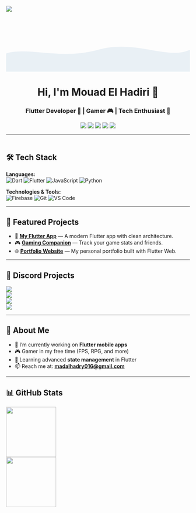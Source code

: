 [![](https://mouad-elhadiri.github.io/MOUAD-SET-/)](https://mouad-elhadiri.github.io/MOUAD-SET-/)<!-- If you want the template for my gif, email me! -->
<!-- Animated subtle wave header without تغيير الألوان الأساسية -->

<div align="center" style="position: relative; overflow: hidden;">
  <svg xmlns="http://www.w3.org/2000/svg" viewBox="0 0 1200 150" preserveAspectRatio="none" style="width:100%; height:150px;">
    <path fill="#02569B" opacity="0.08">
      <animate attributeName="d" dur="6s" repeatCount="indefinite"
        values="
          M0,100 C150,80 350,120 600,90 C850,60 1050,120 1200,90 L1200,150 L0,150 Z;
          M0,110 C180,130 360,60 600,100 C840,140 1020,60 1200,100 L1200,150 L0,150 Z;
          M0,100 C150,80 350,120 600,90 C850,60 1050,120 1200,90 L1200,150 L0,150 Z"/>
    </path>
  </svg>
</div>

<h1 align="center">Hi, I'm Mouad El Hadiri 👋</h1>
<h3 align="center">Flutter Developer 🧠 | Gamer 🎮 | Tech Enthusiast 🚀</h3>

<p align="center">
  <a href="https://www.instagram.com/mou_a2d/"><img src="https://img.shields.io/badge/@mou_a2d-E4405F?style=for-the-badge&logo=instagram&logoColor=white" /></a>
  <a href="https://www.linkedin.com/in/%D9%85%D8%B9%D8%A7%D8%AF-%D8%A7%D9%84%D8%AD%D8%A7%D8%B6%D8%B1%D9%8A-b376b2379/"><img src="https://img.shields.io/badge/Mouad%20El%20Hadiri-0077B5?style=for-the-badge&logo=linkedin&logoColor=white" /></a>
  <a href="https://www.youtube.com/@mouad/videos"><img src="https://img.shields.io/badge/YouTube-Mouad-FF0000?style=for-the-badge&logo=youtube&logoColor=white" /></a>
  <a href="https://discord.gg/SG3ea8kMAG"><img src="https://img.shields.io/badge/Discord-5865F2?style=for-the-badge&logo=discord&logoColor=white" /></a>
  <a href="https://www.facebook.com/mo.d.391536?locale=ar_AR"><img src="https://img.shields.io/badge/Facebook-1877F2?style=for-the-badge&logo=facebook&logoColor=white" /></a>
</p>

---

<img src="https://media.giphy.com/media/3o7abKhOpu0NwenH3O/giphy.gif" width="100%" height="3px" />

## 🛠 Tech Stack

**Languages:**  
![Dart](https://img.shields.io/badge/-Dart-0175C2?&logo=dart&logoColor=white) ![Flutter](https://img.shields.io/badge/-Flutter-02569B?&logo=flutter&logoColor=white) ![JavaScript](https://img.shields.io/badge/-JavaScript-F7DF1E?&logo=JavaScript&logoColor=000) ![Python](https://img.shields.io/badge/-Python-3776AB?&logo=Python&logoColor=white)

**Technologies & Tools:**  
![Firebase](https://img.shields.io/badge/-Firebase-FFCA28?&logo=firebase&logoColor=000) ![Git](https://img.shields.io/badge/-Git-F05032?&logo=git&logoColor=white) ![VS Code](https://img.shields.io/badge/-VS%20Code-007ACC?&logo=visual-studio-code&logoColor=white)

---

## 🚀 Featured Projects

- 📱 **[My Flutter App](#)** — A modern Flutter app with clean architecture.  
- 🎮 **[Gaming Companion](#)** — Track your game stats and friends.  
- 🌐 **[Portfolio Website](#)** — My personal portfolio built with Flutter Web.

---

## 💬 Discord Projects

[![](https://img.shields.io/badge/-🤖%20Discord%20Bot%20Manager-000?style=flat&logo=discord)](https://github.com/username/discord-bot-manager)  
[![](https://img.shields.io/badge/-🎵%20Music%20Bot-000?style=flat&logo=discord)](https://github.com/username/discord-music-bot)  
[![](https://img.shields.io/badge/-🛡%20Moderation%20Bot-000?style=flat&logo=discord)](https://github.com/username/discord-moderation-bot)  
[![](https://img.shields.io/badge/-📊%20Stats%20Tracker-000?style=flat&logo=discord)](https://github.com/username/discord-stats-tracker)

---

## 🎯 About Me

- 🔭 I’m currently working on **Flutter mobile apps**  
- 🎮 Gamer in my free time (FPS, RPG, and more)  
- 🌱 Learning advanced **state management** in Flutter  
- 📫 Reach me at: **madalhadry016@gmail.com**

---

## 📊 GitHub Stats

<a href="#"><img height="137px" src="https://github-readme-stats.vercel.app/api?username=Mouad-El-Hadiri&hide_title=true&hide_border=true&show_icons=true&count_private=true&line_height=21&theme=tokyonight" /></a>  
<a href="#"><img height="137px" src="https://github-readme-stats.vercel.app/api/top-langs/?username=Mouad-El-Hadiri&layout=compact&langs_count=6&theme=tokyonight" /></a>



